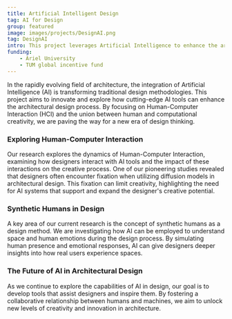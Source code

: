 ```yaml
--- 
title: Artificial Intelligent Design
tag: AI for Design
group: featured
image: images/projects/DesignAI.png
tag: DesignAI
intro: This project leverages Artificial Intelligence to enhance the architectural design process, focusing on the intersection of human and computational creativity.
funding:
    - Ariel University
    - TUM global incentive fund 
---
```

 

In the rapidly evolving field of architecture, the integration of Artificial Intelligence (AI) is transforming traditional design methodologies. This project aims to innovate and explore how cutting-edge AI tools can enhance the architectural design process. By focusing on Human-Computer Interaction (HCI) and the union between human and computational creativity, we are paving the way for a new era of design thinking.

### Exploring Human-Computer Interaction

Our research explores the dynamics of Human-Computer Interaction, examining how designers interact with AI tools and the impact of these interactions on the creative process. One of our pioneering studies revealed that designers often encounter fixation when utilizing diffusion models in architectural design. This fixation can limit creativity, highlighting the need for AI systems that support and expand the designer's creative potential.

### Synthetic Humans in Design

A key area of our current research is the concept of synthetic humans as a design method. We are investigating how AI can be employed to understand space and human emotions during the design process. By simulating human presence and emotional responses, AI can give designers deeper insights into how real users experience spaces. 

### The Future of AI in Architectural Design

As we continue to explore the capabilities of AI in design, our goal is to develop tools that assist designers and inspire them. By fostering a collaborative relationship between humans and machines, we aim to unlock new levels of creativity and innovation in architecture. 